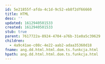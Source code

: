 ```yaml
---
id: 5e21855f-afda-4c1d-9c52-eb8f2df66660
title: HTML
desc: ''
updated: 1612940501533
created: 1612940501533
stub: true
parent: 7617722a-8924-4704-a76b-31e0a5c39629
children:
  - 4a9c41ae-c08c-4e22-aab2-adaa35360d18
fname: ang.dd.html.html.dom.ts.funkcja.html
hpath: ang.dd.html.html.dom.ts.funkcja.html
---
```



